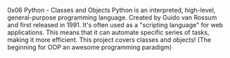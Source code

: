 0x06 Python - Classes and Objects
Python is an interpreted, high-level, general-purpose programming language. Created by Guido van Rossum and first released in 1991. It's often used as a "scripting language"  for web applications. This means that it can automate specific series of tasks, making it more efficient. This project covers classes and objects! (The beginning for OOP an awesome programming paradigm)
